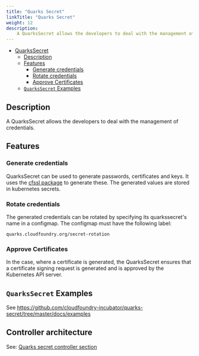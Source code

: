 ```yaml
---
title: "Quarks Secret"
linkTitle: "Quarks Secret"
weight: 12
description:
    A QuarksSecret allows the developers to deal with the management of credentials.
---
```


- [QuarksSecret](#quarkssecret)
  - [Description](#description)
  - [Features](#features)
    - [Generate credentials](#generate-credentials)
    - [Rotate credentials](#rotate-credentials)
    - [Approve Certificates](#approve-certificates)
  - [`QuarksSecret` Examples](#quarkssecret-examples)

## Description

A QuarksSecret allows the developers to deal with the management of credentials.

## Features

### Generate credentials

QuarksSecret can be used to generate passwords, certificates and keys. It uses the [cfssl package](https://github.com/cloudflare/cfssl) to generate these. The generated values are stored in kubernetes secrets.

### Rotate credentials

The generated credentials can be rotated by specifying its quarkssecret's name in a configmap. The configmap must have the following label:

```
quarks.cloudfoundry.org/secret-rotation
```

### Approve Certificates

In the case, where a certificate is generated, the QuarksSecret ensures that a certificate signing request is generated and is approved by the Kubernetes API server.

## `QuarksSecret` Examples

See https://github.com/cloudfoundry-incubator/quarks-secret/tree/master/docs/examples

## Controller architecture

See: [Quarks secret controller section](../../controllers/quarks_secret/)